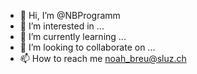 - 👋 Hi, I’m @NBProgramm
- 👀 I’m interested in ...
- 🌱 I’m currently learning ...
- 💞️ I’m looking to collaborate on ...
- 📫 How to reach me noah_breu@sluz.ch

<!---
NBProgramm/NBProgramm is a ✨ special ✨ repository because its `README.md` (this file) appears on your GitHub profile.
You can click the Preview link to take a look at your changes.
--->
